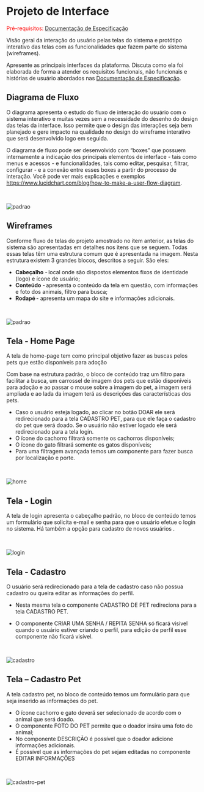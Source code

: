 # Projeto de Interface

<span style="color:red">Pré-requisitos: <a href="2-Especificação do Projeto.md"> Documentação de Especificação</a></span>

Visão geral da interação do usuário pelas telas do sistema e protótipo interativo das telas com as funcionalidades que fazem parte do sistema (wireframes).

 Apresente as principais interfaces da plataforma. Discuta como ela foi elaborada de forma a atender os requisitos funcionais, não funcionais e histórias de usuário abordados nas <a href="2-Especificação do Projeto.md"> Documentação de Especificação</a>.

## Diagrama de Fluxo

O diagrama apresenta o estudo do fluxo de interação do usuário com o sistema interativo e  muitas vezes sem a necessidade do desenho do design das telas da interface. Isso permite que o design das interações seja bem planejado e gere impacto na qualidade no design do wireframe interativo que será desenvolvido logo em seguida.

O diagrama de fluxo pode ser desenvolvido com “boxes” que possuem internamente a indicação dos principais elementos de interface - tais como menus e acessos - e funcionalidades, tais como editar, pesquisar, filtrar, configurar - e a conexão entre esses boxes a partir do processo de interação. Você pode ver mais explicações e exemplos https://www.lucidchart.com/blog/how-to-make-a-user-flow-diagram.



<br/>

![padrao](https://github.com/ICEI-PUC-Minas-PMV-ADS/Adote-pet/blob/main/docs/img/fluxo.png)



## Wireframes

Conforme fluxo de telas do projeto amostrado no item anterior, as telas do sistema são apresentadas em detalhes nos itens que se seguem. Todas essas telas têm uma estrutura comum que é apresentada na imagem. Nesta estrutura existem 3 grandes blocos, descritos a seguir. São eles:

- **Cabeçalho** - local onde são dispostos elementos fixos de identidade (logo) e ícone de usuário;  
- **Conteúdo** - apresenta o conteúdo da tela em questão, com informações e foto dos animais, filtro para busca;  
- **Rodapé** - apresenta um mapa do site e informações adicionais.


<br/>

![padrao](https://github.com/ICEI-PUC-Minas-PMV-ADS/Adote-pet/blob/main/docs/img/tela-padrao.png)



## Tela - Home Page   

A tela de home-page tem como principal objetivo fazer as buscas pelos pets que estão disponíveis para adoção 

Com base na estrutura padrão, o bloco de conteúdo traz um filtro para facilitar a busca, um carrossel de imagem dos pets que estão disponíveis para adoção e ao passar o mouse sobre a imagem do pet, a imagem será ampliada e ao lada da imagem terá as descrições das características dos pets.  

- Caso o usuário esteja logado, ao clicar no botão DOAR ele será redirecionado para a tela CADASTRO PET, para que ele faça o cadastro do pet que será doado. Se o usuário não estiver logado ele será redirecionado para a tela login. 
- O ícone do cachorro filtrará somente os cachorros disponíveis; 
- O ícone do gato filtrará somente os gatos disponíveis; 
- Para uma filtragem avançada temos um componente para fazer busca por localização e porte.  

<br/>

![home](https://github.com/ICEI-PUC-Minas-PMV-ADS/Adote-pet/blob/main/docs/img/home-tela.png)



## Tela - Login

A tela de login apresenta o cabeçalho padrão, no bloco de conteúdo temos um formulário que solicita e-mail e senha para que o usuário efetue o login no sistema. Há também a opção para cadastro de novos usuários .

<br/>

![login](https://github.com/ICEI-PUC-Minas-PMV-ADS/Adote-pet/blob/main/docs/img/login.png)


## Tela - Cadastro 

O usuário será redirecionado para a tela de cadastro caso não possua cadastro ou queira editar as informações do perfil.  

- Nesta mesma tela o componente CADASTRO DE PET redireciona para a tela CADASTRO PET.  

- O componente CRIAR UMA SENHA / REPITA SENHA só ficará visível quando o usuário estiver criando o perfil, para edição de perfil esse componente não ficará visível.   

  <br/>

![cadastro](https://github.com/ICEI-PUC-Minas-PMV-ADS/Adote-pet/blob/main/docs/img/cadastro-tela.png)


## Tela – Cadastro Pet 

A tela cadastro pet, no bloco de conteúdo temos um formulário para que seja inserido as informações do pet. 

- O ícone cachorro e gato deverá ser selecionado de acordo com o animal que será doado. 
- O componente FOTO DO PET permite que o doador insira uma foto do animal; 
- No componente DESCRIÇÃO é possível que o doador adicione informações adicionais. 
- É possível que as informações do pet sejam editadas no componente EDITAR INFORMAÇÕES 

<br/>

![cadastro-pet](https://github.com/ICEI-PUC-Minas-PMV-ADS/Adote-pet/blob/main/docs/img/tela-cad-pet.png)
